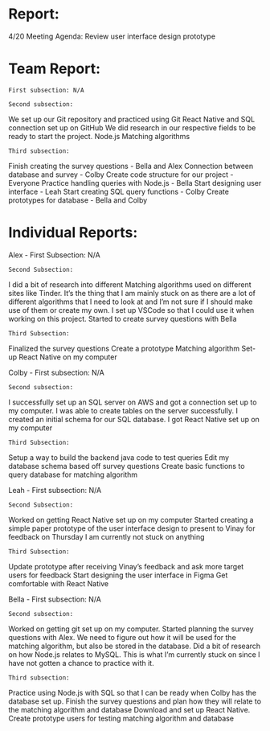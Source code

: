 # Report:

4/20 Meeting Agenda:
Review user interface design prototype



# Team Report:
    First subsection: N/A

    Second subsection:
We set up our Git repository and practiced using Git
React Native and SQL connection set up on GitHub
We did research in our respective fields to be ready to start the project.
Node.js
Matching algorithms



	Third subsection:
Finish creating the survey questions - Bella and Alex
Connection between database and survey - Colby
Create code structure for our project - Everyone
Practice handling queries with Node.js - Bella
Start designing user interface - Leah
Start creating SQL query functions - Colby
Create prototypes for database - Bella and Colby


# Individual Reports:

Alex -
First Subsection: N/A

    Second Subsection:
I did a bit of research into different Matching algorithms used on different sites like Tinder. It’s the thing that I am mainly stuck on as there are a lot of different algorithms that I need to look at and I’m not sure if I should make use of them or create my own.
I set up VSCode so that I could use it when working on this project.
Started to create survey questions with Bella

	Third Subsection:
Finalized the survey questions
Create a prototype Matching algorithm
Set-up React Native on my computer

Colby -
First subsection: N/A

	Second subsection: 
I successfully set up an SQL server on AWS and got a connection set up to my computer. I was able to create tables on the server successfully.
I created an initial schema for our SQL database.
I got React Native set up on my computer

	Third Subsection:
Setup a way to build the backend java code to test queries
Edit my database schema based off survey questions
Create basic functions to query database for matching algorithm

Leah -
First subsection: N/A

	Second Subsection:
Worked on getting React Native set up on my computer
Started creating a simple paper prototype of the user interface design to present to Vinay for feedback on Thursday
I am currently not stuck on anything

	Third Subsection:
Update prototype after receiving Vinay’s feedback and ask more target users for feedback
Start designing the user interface in Figma
Get comfortable with React Native

Bella -
First subsection: N/A

	Second subsection:
Worked on getting git set up on my computer.
Started planning the survey questions with Alex. We need to figure out how it will be used for the matching algorithm, but also be stored in the database.
Did a bit of research on how Node.js relates to MySQL. This is what I’m currently stuck on since I have not gotten a chance to practice with it.

	Third subsection:
Practice using Node.js with SQL so that I can be ready when Colby has the database set up.
Finish the survey questions and plan how they will relate to the matching algorithm and database
Download and set up React Native.
Create prototype users for testing matching algorithm and database
